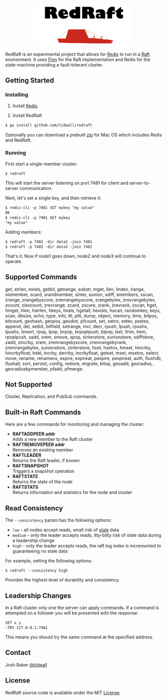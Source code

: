 <p align="center">
<img 
    src="logo.png" 
    width="314" height="135" border="0" alt="REDRAFT">

</p>

RedRaft is an experimental project that allows for [Redis](http://redis.io) to run in a [Raft](https://raft.github.io/) environment. It uses [Finn](https://github.com/tidwall/finn) for the Raft implementation and Redis for the state-machine providing a fault-tolerant cluster. 

Getting Started
---------------

### Installing

1. Install [Redis](http://redis.io/download).

2. Install RedRaft

```sh
$ go install github.com/tidwall/redraft
```

Optionally you can download a prebuilt [zip](https://github.com/tidwall/redraft/releases/download/demo/redraft-demo-darwin-amd64.zip) for Mac OS which includes Redis and RedRaft.

### Running

First start a single-member cluster:
```
$ redraft
```

This will start the server listening on port 7481 for client and server-to-server communication.

Next, let's set a single key, and then retrieve it:

```
$ redis-cli -p 7481 SET mykey "my value"
OK
$ redis-cli -p 7481 GET mykey
"my value"
```

Adding members:
```
$ redraft -p 7482 -dir data2 -join 7481
$ redraft -p 7483 -dir data3 -join 7481
```

That's it. Now if node1 goes down, node2 and node3 will continue to operate.


Supported Commands
------------------
get, strlen, exists, getbit, getrange, substr, mget,
llen, lindex, lrange, sismember, scard, srandmember,
sinter, sunion, sdiff, smembers, sscan, zrange,
zrangebyscore, zrevrangebyscore, zrangebylex, zrevrangebylex,
zcount, zlexcount, zrevrange, zcard, zscore, zrank,
zrevrank, zscan, hget, hmget, hlen, hstrlen, hkeys,
hvals, hgetall, hexists, hscan, randomkey, keys, scan,
dbsize, echo, type, info, ttl, pttl, dump, object,
memory, time, bitpos, bitcount, geohash, geopos, geodist,
pfcount, set, setnx, setex, psetex, append, del, setbit,
bitfield, setrange, incr, decr, rpush, lpush, rpushx,
lpushx, linsert, rpop, lpop, brpop, brpoplpush, blpop,
lset, ltrim, lrem, rpoplpush, sadd, srem, smove, spop,
sinterstore, sunionstore, sdiffstore, zadd, zincrby, zrem,
zremrangebyscore, zremrangebyrank, zremrangebylex, zunionstore,
zinterstore, hset, hsetnx, hmset, hincrby, hincrbyfloat,
hdel, incrby, decrby, incrbyfloat, getset, mset, msetnx,
select, move, rename, renamenx, expire, expireat, pexpire,
pexpireat, auth, flushdb, flushall, sort, persist, config,
restore, migrate, bitop, geoadd, georadius,
georadiusbymember, pfadd, pfmerge:

Not Supported
-------------
Cluster, Replication, and PubSub commands.

Built-in Raft Commands
----------------------
Here are a few commands for monitoring and managing the cluster:

- **RAFTADDPEER addr**  
Adds a new member to the Raft cluster
- **RAFTREMOVEPEER addr**  
Removes an existing member
- **RAFTLEADER**  
Returns the Raft leader, if known
- **RAFTSNAPSHOT**  
Triggers a snapshot operation
- **RAFTSTATE**  
Returns the state of the node
- **RAFTSTATS**  
Returns information and statistics for the node and cluster

Read Consistency
----------------

The `--consistency` param has the following options:

- `low` - all nodes accept reads, small risk of [stale](http://stackoverflow.com/questions/1563319/what-is-stale-state) data
- `medium` - only the leader accepts reads, itty-bitty risk of stale data during a leadership change
- `high` - only the leader accepts reads, the raft log index is incremented to guaranteeing no stale data

For example, setting the following options:

```
$ redraft --consistency high
```

Provides the highest level of durability and consistency.

Leadership Changes
------------------

In a Raft cluster only one the server can apply commands. If a command is attempted on a follower you will be presented with the response:

```
SET x y
-TRY 127.0.0.1:7481
```

This means you should try the same command at the specified address.

Contact
-------
Josh Baker [@tidwall](http://twitter.com/tidwall)

License
-------
RedRaft source code is available under the MIT [License](/LICENSE).
